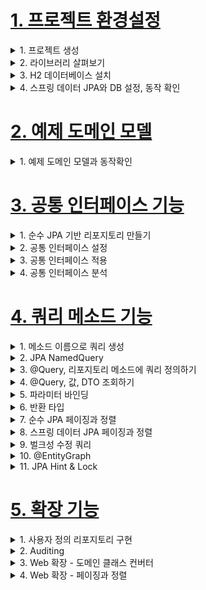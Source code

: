 # [1. 프로젝트 환경설정](./1.project-setting)

<details> <summary> 1. 프로젝트 생성 </summary>

</details>

<details> <summary> 2. 라이브러리 살펴보기</summary>

- gradle 의존관계 보기
    - `./gradlew dependencies -configuration compileClasspath`

**스프링 부트 라이브러리 살펴보기**
- spring-boot-starter-web
    - spring-boot-starter-tomcat: 톰캣 (웹서버)
    - spring-webmvc: 스프링 웹 MVC
- spring-boot-starter-data-jpa
    - spring-boot-starter-aop
    - spring-boot-starter-jdbc
        - HikariCP 커넥션 풀 (부트 2.0 기본)
    - hibernate + JPA: 하이버네이트 + JPA
    - spring-data-jpa: 스프링 데이터 JPA
- spring-boot-starter(공통): 스프링 부트 + 스프링 코어 + 로깅
- spring-boot
    - spring-core
- spring-boot-starter-logging
    - logback, slf4j

### 테스트 라이브러리
- spring-boot-starter-test
    - junit: 테스트 프레임워크, 스프링 부트 2.2부터 junit5( `jupiter` ) 사용
        - 과거 버전은 `vintage`
    - mockito: 목 라이브러리
    - assertj: 테스트 코드를 좀 더 편하게 작성하게 도와주는 라이브러리
        - https://joel-costigliola.github.io/assertj/index.html
    - spring-test: 스프링 통합 테스트 지원
- 핵심 라이브러리
    - 스프링 MVC
    - 스프링 ORM
    - JPA, 하이버네이트
    - 스프링 데이터 JPA
- 기타 라이브러리
    - H2 데이터베이스 클라이언트
    - 커넥션 풀: 부트 기본은 HikariCP
    - 로깅 SLF4J & LogBack
    - 테스트


</details>

<details> <summary> 3. H2 데이터베이스 설치 </summary>

- https://www.h2database.com/html/main.html
- 다운로드 및 설치
- h2 데이터베이스 버전은 스프링 부트 버전에 맞춘다.
- 권한 주기: `chmod 755 h2.sh`
- 데이터 베이스 파일 생성 방법
    - `jdbc:h2:~/datajpa` (최소 한번)
    - `~/datajpa.mv.db`파일 생성 확인
    - 이후 부터는 `jdbc:h2:tcp://localhost/~/datajpa` 이렇게 접속

- 주의: H2 데이터베이스의 MVCC 옵션은 G2 1.4.198 버전부터 제거되었다. 1.4.200 버전에서는 MVCC옵션을 사용하면 오류가 발생한다.

</details>

<details> <summary> 4. 스프링 데이터 JPA와 DB 설정, 동작 확인 </summary>

`main/resources/application.yml`
```
spring:
 datasource:
 url: jdbc:h2:tcp://localhost/~/jpashop
 username: sa
 password:
 driver-class-name: org.h2.Driver
 jpa:
 hibernate:
 ddl-auto: create
 properties:
 hibernate:
# show_sql: true
 format_sql: true
logging.level:
 org.hibernate.SQL: debug
# org.hibernate.type: trace
```

- spring.jpa.hibernate.ddl-auto: create
    - 이 옵션은 애플리케이션 실행 시점에 테이블을 drop 하고, 다시 생성한다.

> 참고: 모든 로그 출력은 가급적 로거를 통해 남겨야 한다
> `show_sql` : 옵션은 `System.out` 에 하이버네이트 실행 SQL을 남긴다.
> `org.hibernate.SQL` : 옵션은 logger를 통해 하이버네이트 실행 SQL을 남긴다

### 실제 동작하는지 확인하기
- Entity, Repository 동작 확인
- jar 빌드해서 동작 확인

> 참고: 스프링 부트를 통해 복잡한 설정이 다 자동화 되었다. `persistence.xml`도 없고,
> `LocalContainerEntityManagerFactoryBean`도 없다. 스프링 부트를 통한 추가 설정은
> 스프링 부트 메뉴얼을 참고하고, 스프링 부트를 사용하지 않고 순수 스프링과 JPA 설정 방법은 자바
> ORM표준 JPA 프로그래밍 책을 참고

### 쿼리 파라미터 로그 남기기
- 로그에 다음을 추가하기 `org.hiberrnate.type`: SQL 실행 파라미터를 로그로 남긴다.
- 외부 라이브 러리 사용
    - https://github.com/gavlyukovskiy/spring-boot-data-source-decorator
    - 스프링 부트를 사용하면 이 라이브러리만 추가하면 된다.<br>
    `implementation 'com.github.gavlyukovskiy:p6spy-spring-boot-starter:1.5.6'`

> 참고: 쿼리 파라미터를 로그로 남기는 외부 라이브러리는 시스템 자원을 사용하므로, 개발 단계에서는 편하게
> 사용해도 된다. 하지만 운영시스템에 적용하려면 꼭 성능테스트를 하고 사용하는 것이 좋다.


</details>


# [2. 예제 도메인 모델](./2.example-domain-model)

<details> <summary> 1. 예제 도메인 모델과 동작확인 </summary>

**엔티티 클래스**
![image](https://user-images.githubusercontent.com/28394879/134102684-acc050af-2014-40ac-ba32-92502e61b8b8.png)

**ERD**
![image](https://user-images.githubusercontent.com/28394879/134102731-e9f9f990-0f73-4ffd-b31d-de8a37b97dd6.png)


**Member 엔티티**
- 롬복 설명
    - @Setter: 실무에서 가급적 Setter는 사용하지 않기
    - @NoArgsConstructor AccessLevel.PROTECTED: 기본 생성자 막고 싶은데, JPA 스팩상 PROTECTED로 열어 두어야 함
    - @ToString: 가급적 내부 필드만(연관관계 없는 필드만)
- `changeTeam()`으로 양방향 연관관계 한번에 처리(연관관계 편의 메소드)


**Team 엔티티**
- Member와 Team은 양방향 연관관계, `Member.team`이 연관관계의 주인, `Team.members`는 연관관계의 주인이 아님,
따라서 `Member.team`이 데이터베이스 외래키 값을 변경, 반대편은 읽기만 가능

**데이터 확인 테스트**
- 가급적 순수 JPA로 동작 확인 (뒤에서 변경)
- db 테이블 결과 확인
- 지연 로딩 동작 확인

</details>







# [3. 공통 인터페이스 기능](./3.common-interface-function)

<details> <summary> 1. 순수 JPA 기반 리포지토리 만들기 </summary>

### 공통 인터페이스 기능
- 순수 JPA 기반 리포지토리 만들기
- 스프링 데이터 JPA 공통 인터페이스 소개
- 스프링 데이터 JPA 공통 인터페이스 활용

### 순수 JPA 기반 리포지토리 만들기
- 순수한 JPA 기반 리포지토리를 만들자
- 기본 CRUD
    - 저장
    - 변경 -> 변경감지 사용
    - 삭제
    - 전체 조회
    - 단건 조회
    - 카운트

> 참고: JPA에서 수정은 변경감지 기능을 사용하면 된다.
> 트랜젹선 안에서 엔티티를 조회한 다음에 데이터를 변경하면, 트랜잭션 종료 시점에 변경
> 감지 기능이 작동해서 변경된 엔티티를 감지하고 UPDATE SQL을 실행한다.


</details>



<details> <summary> 2. 공통 인터페이스 설정 </summary>

**JavaConfig 설정-스프링 부트 사용시 생략 가능**
```java
@Configuration
@EnableJpaRepositories(basePackages = "jpabook.jpashop.repository")
public class AppConfig {}
```
- 스프링 부트 사용시 `@SpringBootApplication` 위치를 지정(해당 패키지와 하위 패키지 인식)
- 만약 위치가 달라지면 `@EnableJpaRepositories`필요

**스프링 데이터 JPA가 구현 클래스 대신 생성**
![image](https://user-images.githubusercontent.com/28394879/134108972-496004f9-cbbf-4a85-b897-95470568d77f.png)
- `org.springframework.data.repository.Repository` 를 구현한 클래스는 스캔 대상
    - MemberRepository 인터페이스가 똥작한 이유
    - 실제 출력해보기(Proxy)
    - memberRepository.getClass() -> class.com.sun.proxy.$ProxyXXX
- `@Repository` 애노테이션 생략 가능
    - 컴포넌트 스캔을 스프링 데이터 JPA가 자동으로 처리
    - JPA 예외를 스프링 예외로 변환하는 과정도 자동으로 처리


</details>



<details> <summary> 3. 공통 인터페이스 적용 </summary>

- 순수 JPA로 구현한 `MemberJpaRepository` 대신에 스프링 데이터 JPA가 제공하는 공통 인터페이스 사용


</details>



<details> <summary> 4. 공통 인터페이스 분석 </summary>

- JpaRepository 인터페이스: 공통 CRUD 제공
- 제네릭은 <엔티티 타입, 식별자 타입> 설정

**공통 인터페이스 구성**
![image](https://user-images.githubusercontent.com/28394879/134111657-c8beaeeb-58c6-43e3-9665-f033ad03d47c.png)

**주의**
- `T findOne(ID)` -> `Optional<T> findById(ID)` 변경

**제네릭 타입**
- `T`: 엔티티
- `ID`: 엔티티의 식별자 타입
- `S`: 엔티티와 그 자식 타입

**주요 메서드**
- `save(S)`: 새로운 엔티티는 저장하고 이미 있는 엔티티는 병합한다.
- `delete(T)`: 엔티티 하나를 삭제한다. 내부에서 `EntityManager.remove()` 호출
- `findById(ID)`: 엔티티 하나를 조회한다. 내부에서 `EntityManager.find()` 호출
- `getOne(ID)`: 엔티티를 프록시로 조회한다. 내부에서 `EntityManager.getReference()`호출
- `findAll(_)`: 모든 엔티티를 조회한다. 정렬(`Sort`)이나 페이징(`Pageable`)조건을 파라미터로 제공할 수 있다.

> 참고: `JpaRepository`는 대부분의 공통 메서드르 제공한다.

</details>




# [4. 쿼리 메소드 기능](./4.query-method-function)

<details> <summary> 1. 메소드 이름으로 쿼리 생성 </summary>

- 메소드 이름으로 쿼리 생성
- NamedQuery
- @Query - 리파지토리 메소드에 쿼리 정의
- 파라미터 바인딩
- 반환 타입
- 페이징과 정렬
- 벌크성 수정 쿼리
- @EntityGraph

**쿼리 메소드 기능 3가지**
- 메소드 이름으로 쿼리 생성
- 메소드 이름으로 JPA NamedQuery 호출
- `@Query` 어노테이션을 사용해서 리파지토리 인터페이스에 쿼리 직접 정의

### 메소드 이름으로 쿼리 생성
- 스프링 데이터 JPA는 메소드 이름을 분석해서 JPQL을 생성하고 실행

**쿼리 메소드 필터 조건**
- 스프링 데이터 JPA 공식 문서 참고: (https://docs.spring.io/spring-data/jpa/docs/current/reference/html/#jpa.query-methods.query-creation)

**스프링 데이터 JPA가 제공하는 쿼리 메소드 기능**
- 조회: find...By, read...By, query...By, get...By
    - https://docs.spring.io/spring-data/jpa/docs/current/reference/html/#repositories.query-methods.query-creation
    - ex) findHelloBy 처럼 ...에 식별하기 위한 내용(설명)이 들어가도 된다.
- COUNT: count...By 반환타입 `long`
- EXISTS: exists...By 반환타입 `boolean`
- 삭제: delete...By, remove...By 반환타입 `long`
- DISTINCT: findDistinct, findMemberDistinctBy
- LIMIT: findFirst3, findFirst, findTop, findTop3
    - https://docs.spring.io/spring-data/jpa/docs/current/reference/html/#repositories.limit-query-result

> 참고: 이 기능은 엔티티의 필드명이 변경되면 인터페이스에 정의한 메서드 이름도 꼭 함께 변경해야 한다.
> 그렇지 않으면 애플리케이션을 시작하는 시점에 오류가 발생한다.
> 이렇게 애플리케이션 로딩 시점에 오류를 인지할 수 있는 것이 스프링 데이터 JPA의 매우 큰 장점이다.


</details>

<details> <summary> 2. JPA NamedQuery </summary>

### JPA NamedQuery
- JPA의 NamedQuery를 호출할 수 있음

**`@NamedQuery` 어노테이션으로 Named 쿼리 정의**
```java
@Entity
@NamedQuery(
 name="Member.findByUsername",
 query="select m from Member m where m.username = :username")
public class Member {
 ...
}
```

**JPA를 직접 사용해서 Named 쿼리 호출**
```java
public class MemberRepository {
 public List<Member> findByUsername(String username) {
 ...
 List<Member> resultList =
 em.createNamedQuery("Member.findByUsername", Member.class)
 .setParameter("username", username)
 .getResultList();
 }
}
```

**스프링 데이터 JPA로 NamedQuery 사용**
```java
@Query(name = "Member.findByUsername")
List<Member> findByUsername(@Param("username") String username);
```
- `@Query`를 생략하고 메서드 이름만으로 Named 쿼리를 호출할 수 있다.

**스프링 데이터 JPA로 Named 쿼리 호출**
```java
public interface MemberRepository
 extends JpaRepository<Member, Long> { //** 여기 선언한 Member 도메인 클래스
 List<Member> findByUsername(@Param("username") String username);
}
```
- 스프링 데이터 JPA는 선언한 "도메인 클래스 + .(점) + 메서드 이름"으로 Named쿼리를 찾아서 실행
- 만약 실행할 Named 쿼리가 없으면 메서드 이름으로 쿼리 생성 전략을 사용한다.
- 필요하면 전략을 변경할 수 있지만 권장하지 않는다.
    - 참고: https://docs.spring.io/spring-data/jpa/docs/current/reference/html/#repositories.query-methods.query-lookup-strategies

> 참고: 스프링 데이터 JPA를 사용하면 실무에서 Named Query를 직접 등록해서 사용하는 일은 드물다.
> 대신 `@Query`를 사용해서 리파지토리 메소드에 쿼리를 직접 정의한다.



</details>

<details> <summary> 3. @Query, 리포지토리 메소드에 쿼리 정의하기 </summary>

### @Query, 리포지토리 메소드에 쿼리 정의하기

**메서드에 JPQL 쿼리 작성**
```java
public interface MemberRepository extends JpaRepository<Member, Long> {
@Query("select m from Member m where m.username= :username and m.age = :age")
List<Member> findUser(@Param("username") String username, @Param("age") int
age);
}
```
- `@org.springframework.data.jpa.repository.Query` 어노테이션을 사용
- 실행할 메서드에 정적 쿼리를 직접 작성하므로 이름 없는 Named 쿼리라 할 수 있음
- JPA Named 쿼리처럼 애플리케이션 실행 시점에 문법 오류를 발견할 수 있음(매우 큰 장점!)

> 참고: 실무에서는 메소드 이름으로 쿼리 생성 기능은 파라미터가 증가하면서 메소드 이름이 매우
> 지저분해진다. 따라서 `@Query`기능을 자주 사용하게 된다.

</details>

<details> <summary> 4. @Query, 값, DTO 조회하기 </summary>

### @Query, 값, DTO 조회하기
**단순히 값 하나를 조회**
```java
@Query("select m.username from Member m")
List<String> findUsernameList();
```
- JPA 값 타입 (`@Embedded`)도 이 방식으로 조회할 수 있다.

**DTO로 직접 조회**
```java
@Query("select new study.datajpa.dto.MemberDto(m.id, m.username, t.name) " +
 "from Member m join m.team t")
List<MemberDto> findMemberDto();
```
- 주의! DTO로 직접 조회 하려면 JPA의 `new` 명령어를 사용해야 한다. 그리고 다음과 같이 생성자가 맞는 DTO가 필요하다.(JPA와 사용방식이 동일하다.)

```java
package study.datajpa.repository;
import lombok.Data;
@Data
public class MemberDto {
 private Long id;
 private String username;
 private String teamName;
 public MemberDto(Long id, String username, String teamName) {
 this.id = id;
 this.username = username;
 this.teamName = teamName;
 }
}
```


</details>

<details> <summary> 5. 파라미터 바인딩 </summary>

### 파라미터 바인딩
- 위치 기반
- 이름 기반

```java
select m from Member m where m.username = ?0 //위치 기반
select m from Member m where m.username = :name //이름 기반
```


```java

import org.springframework.data.repository.query.Param

public interface MemberRepository extends JpaRepository<Member, Long> {

 @Query("select m from Member m where m.username = :name")
 Member findMembers(@Param("name") String username);
}
```
> 참고: 코드 가독성과 유지보수를 위해 이름 기반 파라미터 바인딩을 사용하자
> (위치기반은 순서 실수가 바꾸면...)


**컬렉션 파라미터 바인딩**
- `Collection`타입으로 in절 지원
```java
@Query("select m from Member m where m.username in :names")
List<Member> findByNames(@Param("names") List<String> names);
```

</details>

<details> <summary> 6. 반환 타입 </summary>

### 반환 타입
- 스프링 데이터 JPA는 유연한 반환 타입 지원
```java
List<Member> findByUsername(String name); //컬렉션
Member findByUsername(String name); //단건
Optional<Member> findByUsername(String name); //단건 Optional
```
- 스프링 데이터 JPA 공식 문서: https://docs.spring.io/spring-data/jpa/docs/current/reference/html/#repository-query-return-types

**조회 결과가 많거나 없으면?**
- 컬렉션(List)
    - 결과 없음: 빈 컬렉션 반환
- 단건 조회(Optional, Member)
    - 결과 없음: `null`반환
    - 결과가 2건 이상: `javax.persistence.NonUniqueResultException` 예외 발생

> 참고: 단건으로 지정한 메서드를 호출하면 스프링 데이터 JPA는 내부에서 JPAL의
> `Query.getSingleResult()`메서드를 호출한다. 이 메서드를 호출했을 때 조회 결과가 없으면
> `javax.persistence.NoResultException` 예외가 발생하는데 개발자 입장에서 다루기 상당히 불편하다.
> 스프링 데이터 JPA는 단건을 조회할 때 이 에외가 발생하면 예외를 무시하고 대신에 `null`을 반환한다.

</details>

<details> <summary> 7. 순수 JPA 페이징과 정렬 </summary>

### 순수 JPA 페이징과 정렬

- JPA에서 페이징을 어떻게 할 것인가?
- 다음 조건으로 페이징과 정렬을 사용하는 예제 코드를 보자.
    - 검색 조건: 나이가 10살
    - 정렬 조건: 이름으로 내림차순
    - 페이징 조건: 첫 번째 페이지, 페이지당 보여줄 데이터는 3건

**JPA 페이징 리포지토리 코드**
```java
public List<Member> findByPage(int age, int offset, int limit) {
 return em.createQuery("select m from Member m where m.age = :age order by
m.username desc")
 .setParameter("age", age)
 .setFirstResult(offset)
 .setMaxResults(limit)
 .getResultList();
}
public long totalCount(int age) {
 return em.createQuery("select count(m) from Member m where m.age = :age",
Long.class)
 .setParameter("age", age)
 .getSingleResult();
}
```

**JPA 페이징 테스트 코드**
```java
@Test
public void paging() throws Exception {
 //given
 memberJpaRepository.save(new Member("member1", 10));
 memberJpaRepository.save(new Member("member2", 10));
 memberJpaRepository.save(new Member("member3", 10));
 memberJpaRepository.save(new Member("member4", 10));
 memberJpaRepository.save(new Member("member5", 10));
 int age = 10;
 int offset = 0;
 int limit = 3;
 //when
 List<Member> members = memberJpaRepository.findByPage(age, offset, limit);
 long totalCount = memberJpaRepository.totalCount(age);
 //페이지 계산 공식 적용...
 // totalPage = totalCount / size ...
 // 마지막 페이지 ...
 // 최초 페이지 ..
 //then
 assertThat(members.size()).isEqualTo(3);
 assertThat(totalCount).isEqualTo(5);
}
```

</details>

<details> <summary> 8. 스프링 데이터 JPA 페이징과 정렬 </summary>

### 스프링 데이터 JPA 페이징과 정렬
**페이징과 정렬 파라미터**
- `org.springframework.data.domain.Sort`: 정렬 기능
- `org.springframework.data.domain.Pageable`: 페이징 기능(내부에 `Sort` 포함)

**특별한 반환 타입**
- `org.springframework.data.domain.Page`: 추가 count쿼리 결과를 포함하는 페이징
- `org.springframework.data.domain.Slice`: 추가 count 쿼리 없이 다음 페이지만 확인 가능(내부적으로 limit + 1조회)
- `List`(자바 컬렉션): 추가 count 쿼리 없이 결과만 반환

**페이징과 정렬 사용 예제**
```java
Page<Member> findByUsername(String name, Pageable pageable); //count 쿼리 사용
Slice<Member> findByUsername(String name, Pageable pageable); //count 쿼리 사용 안함
List<Member> findByUsername(String name, Pageable pageable); //count 쿼리 사용 안함
List<Member> findByUsername(String name, Sort sort);
```

- 다음 조건으로 페이징과 정렬을 사용하는 예제 코드를 보자.
    - 검색 조건: 나이가 10살
    - 정렬 조건: 이름으로 내림차순
    - 페이징 조건: 첫 번째 페이지, 페이지당 보여줄 데이터는 3건

**Page 사용 예제 정의 코드**
```java
public interface MemberRepository extends Repository<Member, Long> {
 Page<Member> findByAge(int age, Pageable pageable);
}
```

**Page 사용 예제 실행 코드**
```java
//페이징 조건과 정렬 조건 설정
@Test
public void page() throws Exception {
 //given
 memberRepository.save(new Member("member1", 10));
 memberRepository.save(new Member("member2", 10));
 memberRepository.save(new Member("member3", 10));
 memberRepository.save(new Member("member4", 10));
 memberRepository.save(new Member("member5", 10));
 //when
 PageRequest pageRequest = PageRequest.of(0, 3, Sort.by(Sort.Direction.DESC,
"username"));
 Page<Member> page = memberRepository.findByAge(10, pageRequest);
 //then
 List<Member> content = page.getContent(); //조회된 데이터
 assertThat(content.size()).isEqualTo(3); //조회된 데이터 수
 assertThat(page.getTotalElements()).isEqualTo(5); //전체 데이터 수
 assertThat(page.getNumber()).isEqualTo(0); //페이지 번호
 assertThat(page.getTotalPages()).isEqualTo(2); //전체 페이지 번호
 assertThat(page.isFirst()).isTrue(); //첫번째 항목인가?
 assertThat(page.hasNext()).isTrue(); //다음 페이지가 있는가?
}
```

- 두 번째 파라미터로 받은 `Pageable` 은 인터페이스다. 따라서 실제 사용할 때는 해당 인터페이스를 구현한
`org.springframework.data.domain.PageRequest` 객체를 사용한다.
- `PageRequest` 생성자의 첫 번째 파라미터에는 현재 페이지를, 두 번째 파라미터에는 조회할 데이터 수를
입력한다. 여기에 추가로 정렬 정보도 파라미터로 사용할 수 있다. 참고로 페이지는 0부터 시작한다.

> 주의: Page는 1부터 시작이 아니라 0부터 시작이다.

**Page 인터페이스**
```java
public interface Page<T> extends Slice<T> {
 int getTotalPages(); //전체 페이지 수
 long getTotalElements(); //전체 데이터 수
 <U> Page<U> map(Function<? super T, ? extends U> converter); //변환기
}
```

**Slice 인터페이스**
```java
public interface Slice<T> extends Streamable<T> {
 int getNumber(); //현재 페이지
int getSize(); //페이지 크기
int getNumberOfElements(); //현재 페이지에 나올 데이터 수
List<T> getContent(); //조회된 데이터
boolean hasContent(); //조회된 데이터 존재 여부
Sort getSort(); //정렬 정보
boolean isFirst(); //현재 페이지가 첫 페이지 인지 여부
boolean isLast(); //현재 페이지가 마지막 페이지 인지 여부
boolean hasNext(); //다음 페이지 여부
boolean hasPrevious(); //이전 페이지 여부
Pageable getPageable(); //페이지 요청 정보
Pageable nextPageable(); //다음 페이지 객체
Pageable previousPageable();//이전 페이지 객체
<U> Slice<U> map(Function<? super T, ? extends U> converter); //변환기
}
```

**참고: count쿼리를 다음과 같이 분리할 수 있음**
```java
@Query(value = “select m from Member m”,
 countQuery = “select count(m.username) from Member m”)
Page<Member> findMemberAllCountBy(Pageable pageable);
```

**Top, First 사용 참고**
- https://docs.spring.io/spring-data/jpa/docs/current/reference/html/#repositories.limit-query-result
- `List<Member> findTop3By();`

**페이지를 유지하면서 엔티티를 DTO로 변환하기**
```java
Page<Member> page = memberRepository.findByAge(10, pageRequest);
Page<MemberDto> dtoPage = page.map(m -> new MemberDto());
```

**실습**
- Page
- Slice (count X) 추가로 limit + 1을 조회한다. 그래서 다음 페이지 여부 확인(최근 모바일 리스트
생각해보면 됨)
- List (count X)
- 카운트 쿼리 분리(이건 복잡한 sql에서 사용, 데이터는 left join, 카운트는 left join 안해도 됨)
    - 실무에서 매우 중요!!!

> 참고: 전체 count쿼리를 매우 무겁다.

</details>

<details> <summary> 9. 벌크성 수정 쿼리 </summary>

### 벌크성 수정 쿼리

**JPA를 사용한 벌크성 수정 쿼리**
```java
public int bulkAgePlus(int age) {
 int resultCount = em.createQuery(
 "update Member m set m.age = m.age + 1" +
 "where m.age >= :age")
 .setParameter("age", age)
 .executeUpdate();
 return resultCount;
}
```

**JPA를 사용한 벌크성 수정 쿼리 테스트**
```java
@Test
public void bulkUpdate() throws Exception {
 //given
 memberJpaRepository.save(new Member("member1", 10));
 memberJpaRepository.save(new Member("member2", 19));
 memberJpaRepository.save(new Member("member3", 20));
 memberJpaRepository.save(new Member("member4", 21));
 memberJpaRepository.save(new Member("member5", 40));
 //when
 int resultCount = memberJpaRepository.bulkAgePlus(20);
 //then
 assertThat(resultCount).isEqualTo(3);
}
```

**스프링 데이터 JPA를 사용한 벌크성 수정 쿼리**
```java
@Modifying
@Query("update Member m set m.age = m.age + 1 where m.age >= :age")
int bulkAgePlus(@Param("age") int age);
```

**스프링 데이터 JPA를 사용한 벌크성 수정 쿼리 테스트**
```java
@Test
public void bulkUpdate() throws Exception {
 //given
 memberRepository.save(new Member("member1", 10));
 memberRepository.save(new Member("member2", 19));
 memberRepository.save(new Member("member3", 20));
 memberRepository.save(new Member("member4", 21));
 memberRepository.save(new Member("member5", 40));
 //when
 int resultCount = memberRepository.bulkAgePlus(20);
 //then
 assertThat(resultCount).isEqualTo(3);
}
```

- 벌크성 수정, 삭제 쿼리는 `@Modifying` 어노테이션을 사용
    - 사용하지 않으면 다음 예외 발생
    - `org.hibernate.hql.internal.QueryExecutionRequestException: Not supported for DML operations`
- 벌크성 쿼리를 실행하고 나서 영속성 컨텍스트 초기화: `@Modifying(clearAutomatically = true)` (이 옵션은 기본값은 `false`)
    - 이 옵션 없이 회원을 `findById`로 다시 조회하면 영속성 컨텍스트에 과거 값이 남아서 문제가 될 수 있다. 만약 다시 조회해야 하면
    꼭 영속성 컨텍스트를 초기화 하자.

> 참고: 벌크 연산은 영속성 컨텍스트를 무시하고 실행하기 떄문에, 영속성 컨텍스트에 있는 엔티티의 상태와 DB에 엔티티 상태가 달라질 수 있다.
> 권장하는 방안
> 1. 영속성 컨텍스트에 엔티티가 없는 상태에서 벌크 연산을 먼저 실행한다.
> 2. 부득이하게 영속성 컨텍스트에 엔티티가 있으면 벌크 연산 직후 영속성 컨텍스트를 초기화 한다.

</details>

<details> <summary> 10. @EntityGraph </summary>

### @EntityGraph
- 연관된 엔티티들을 SQL 한번에 조회하는 방법
- member -> team은 지연로딩 관계이다. 따라서 다음과 같이 team의 데이터를 조회할 때 마다 쿼리가 실행된다. (N+1 문제 발생)
```java
@Test
public void findMemberLazy() throws Exception {
 //given
 //member1 -> teamA
 //member2 -> teamB
 Team teamA = new Team("teamA");
 Team teamB = new Team("teamB");
 teamRepository.save(teamA);
 teamRepository.save(teamB);
 memberRepository.save(new Member("member1", 10, teamA));
 memberRepository.save(new Member("member2", 20, teamB));
 em.flush();
 em.clear();
 //when
 List<Member> members = memberRepository.findAll();
 //then
 for (Member member : members) {
 member.getTeam().getName();
 }
}
```
- 참고: 다음과 같이 지연 로딩 여부를 확인할 수 있다.

```java
//Hibernate 기능으로 확인
Hibernate.isInitialized(member.getTeam())
//JPA 표준 방법으로 확인
PersistenceUnitUtil util =
em.getEntityManagerFactory().getPersistenceUnitUtil();
util.isLoaded(member.getTeam());
```

- 연관된 엔티티를 한번에 조회하려면 페치 조인이 필요하다.
**JPQL 페치 조인**
```java
@Query("select m from Member m left join fetch m.team")
List<Member> findMemberFetchJoin();
```

- 스프링 데이터 JPA는 JPA가 제공하는 엔티티 그래프 기능을 편리하게 사용하게 도와준다. 이 기능을 사용하면
JPQL 없이 페치 조인을 사용할 수 있다. (JPQL + 엔티티 그래프도 가능)

**EntityGraph**
```java
//공통 메서드 오버라이드
@Override
@EntityGraph(attributePaths = {"team"})
List<Member> findAll();
//JPQL + 엔티티 그래프
@EntityGraph(attributePaths = {"team"})
@Query("select m from Member m")
List<Member> findMemberEntityGraph();
//메서드 이름으로 쿼리에서 특히 편리하다.
@EntityGraph(attributePaths = {"team"})
List<Member> findByUsername(String username)
```

**EntityGraph정리**
- 사실상 페치 조인(FETCH JOIN)의 간편 버전
- LEFT OUTER JOIN 사용

**NamedEntityGraph 사용 방법**
```java
@NamedEntityGraph(name = "Member.all", attributeNodes =
@NamedAttributeNode("team"))
@Entity
public class Member {}
```

```java
@EntityGraph("Member.all")
@Query("select m from Member m")
List<Member> findMemberEntityGraph();
```

</details>

<details> <summary> 11. JPA Hint & Lock </summary>

## JPA Hint & Lock

### JPA Hint
- JPA 쿼리 힌트(SQL 힌트가 아니라 JPA 구현체에게 제공하는 힌트)
**쿼리 힌트 사용**
```java
@QueryHints(value = @QueryHint(name = "org.hibernate.readOnly", value =
"true"))
Member findReadOnlyByUsername(String username);
```

**쿼리 힌트 사용 확인**
```java
@Test
public void queryHint() throws Exception {
 //given
 memberRepository.save(new Member("member1", 10));
 em.flush();
 em.clear();
 //when
 Member member = memberRepository.findReadOnlyByUsername("member1");
 member.setUsername("member2");
 em.flush(); //Update Query 실행X
}
```

**쿼리 힌트 Page 추가 예제**
```java
@QueryHints(value = { @QueryHint(name = "org.hibernate.readOnly",
 value = "true")},
 forCounting = true)
Page<Member> findByUsername(String name, Pagable pageable);
```
- `org.springframework.data.jpa.repository.QueryHints` 어노테이션을 사용
- `forCounting`: 반환 타입으로 `Page` 인터페이스를 적용하면 추가로 호출하는 페이징을 위한 count 쿼리도 쿼리 힌트 적용(기본값 `true`)

### Lock
```java
@Lock(LockModeType.PESSIMISTIC_WRITE)
List<Member> findByUsername(String name);
```
- `org.springframework.data.jpa.repository.Lock` 어노테이션을 사용
- JPA가 제공하는 락은 JPA 책 16.1 트랜잭션과 락 절을 참고


</details>



# [5. 확장 기능](./5.extension-function)

<details> <summary> 1. 사용자 정의 리포지토리 구현 </summary>

### 사용자 정의 리포지토리 구현
- 스프링 데이터 JPA 리포지토리는 인터페이스만 정의하고 구현체는 스프링이 자동 생성
- 스프링 데이터 JPA가 제공하는 인터페이스를 직접 구현하면 구현해야 하는 기능이 너무 많음
- 다양한 이유로 인터페이스의 메서드를 직접 구현하고 싶다면?
    - JPA 직접 사용 (`EntityManager`)
    - 스프링 JDBC Template 사용
    - MyBatis 사용
    - 데이터 베이스 커넥션 직접 사용 등등...
    - Querydsl 사용

**사용자 정의 인터페이스**
```java
public interface MemberRepositoryCustom {
 List<Member> findMemberCustom();
}
```

**사용자 정의 인터페이스 구현 클래스**
```java
@RequiredArgsConstructor
public class MemberRepositoryImpl implements MemberRepositoryCustom {
 private final EntityManager em;
 @Override
 public List<Member> findMemberCustom() {
 return em.createQuery("select m from Member m")
 .getResultList();
 }
}
```

**사용자 정의 인터페이스 상속**
```java
public interface MemberRepository
 extends JpaRepository<Member, Long>, MemberRepositoryCustom {
}
```

**사용자 정의 메서드 호출 코드**
```java
List<Member> result = memberRepository.findMemberCustom();
```

**사용자 정의 구현 클래스**
- 규칙: 리포지토리 인터페이스 이름 + `Impl`
- 스프링 데이터 JPA가 인식해서 스프링 빈으로 등록

### Impl 대신 다른 이름으로 변경하고 싶으면? (앵간해서는 변경 하지는 말자)

**XML 설정**

```xml
<repositories base-package="study.datajpa.repository"
 repository-impl-postfix="Impl" />
```

**JavaConfig 설정**
```
@EnableJpaRepositories(basePackages = "study.datajpa.repository",
 repositoryImplementationPostfix = "Impl")
```

> 참고: 실무에서는 주로 QueryDSL이나 SpringJdbcTemplate을 함께 사용할 때 사용자 정의
> 리포지토리 기능 자주 사용

> 참고: 항상 사용자 정의 리포지토리가 필요한 것은 아니다. 그냥 임의의 리포지토리를 만들어도 된다.
> 예를들어 MemberQueryRepository를 인터페이스가 아닌 클래스로 만들고 스프링 빈으로 등록해서
> 그냥 직접 사용해도 된다. 물론 이 경우 스프링 데이터 JPA와는 아무런 관계 없이 별도로 동작한다.

### 사용자 정의 리포지토리 구현 최신 방식
- 스프링 데이터 2.x 부터는 사용자 정의 구현 클래스에 리포지토리 인터페이스 이름 + `Impl`을 적용하는 대신에
사용자 정의 인터페이스 명 + `Impl`방식도 지원한다.
- 예를 들어서 위 예제의 `MemberRepositoryImpl` 대신에 `MemberRepositoryCustomImpl` 같이 구현해도 된다.

**최신 사용자 정의 인터페이스 구현 클래스 예제**
```java
@RequiredArgsConstructor
public class MemberRepositoryCustomImpl implements MemberRepositoryCustom {
 private final EntityManager em;
 @Override
 public List<Member> findMemberCustom() {
 return em.createQuery("select m from Member m")
 .getResultList();
 }
}
```
- 기존 방식보다 이 방식이 사용자 정의 인터페이스 이름과 구현 클래스 이름이 비슷하므로 더 직관적이다.
- 추자로 여러 인터페이스를 분리해서 구현하는 것도 가능하기 떄문에 새롭게 변경된 이 방식을 사용하는것을 더 권장한다.

</details>

<details> <summary> 2. Auditing </summary>

</details>

<details> <summary> 3. Web 확장 - 도메인 클래스 컨버터 </summary>

</details>

<details> <summary> 4. Web 확장 - 페이징과 정렬 </summary>

</details>

